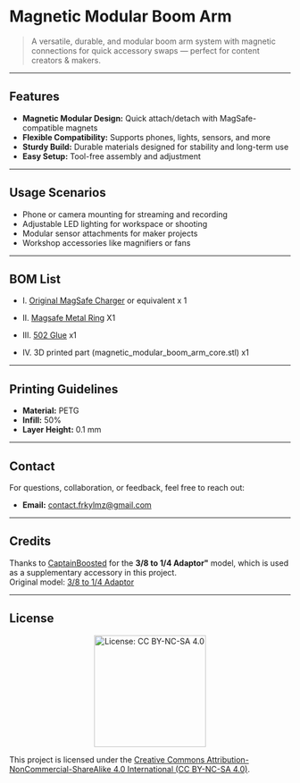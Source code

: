 # Magnetic Modular Boom Arm

> A versatile, durable, and modular boom arm system with magnetic connections for quick accessory swaps — perfect for content creators & makers.

---

## Features

- **Magnetic Modular Design:** Quick attach/detach with MagSafe-compatible magnets  
- **Flexible Compatibility:** Supports phones, lights, sensors, and more  
- **Sturdy Build:** Durable materials designed for stability and long-term use  
- **Easy Setup:** Tool-free assembly and adjustment

---

## Usage Scenarios

- Phone or camera mounting for streaming and recording  
- Adjustable LED lighting for workspace or shooting  
- Modular sensor attachments for maker projects  
- Workshop accessories like magnifiers or fans

---

## BOM List

- I. [Original MagSafe Charger](https://www.apple.com/shop/product/MX6X3LL/A/magsafe-charger-1-m?fnode=5fd8ee09e72f687607548d2165775c2667a61bb17f1be11f5c79f87f757c9822b17bc49b0614fe92a39ec981438eb5cedfc82ffa72cb64b7b1be72b94d9361529aaea4453ea908bfdc441841c57ee7e74881d6b5817b0fc1c1ad770f0515e6f0) or equivalent x 1
- II. [Magsafe Metal Ring](https://www.ebay.com/itm/177118859098?_skw=magsafe+metal+ring&itmmeta=01K2J27VEAB9GTQBJH6JXZ9Y90&hash=item293d1b4f5a:g:zxEAAOSwGd5nfCw3&itmprp=enc%3AAQAKAAAA0FkggFvd1GGDu0w3yXCmi1eDLmGn6d9Vj8mz%2BYgj55%2B%2BEfUHkDWuR6O7wDgPRO5VyOls%2Fx4wqaWLwqmLVHCU%2FAp%2BtsteQ4SSFWEHAbzBoGUi5ezrgtUQULB17jhKUqh%2F4UBPSwhd8jqbSBCRHXlSgsulrnuaYi18zd4pOLDx%2BeBJqiHUDGbbRZAIn7MQDQcsavKGvkwS%2BGA50wNlkOt14pz0Ilw5rcczeWBxxJfgiUyOHEhzGjbJz%2B8s2RmND4kdWKi86u%2FW22g5CWeLCE6ADpA%3D%7Ctkp%3ABk9SR6i3n8KUZg) X1
  
- III. [502 Glue](https://www.ebay.com/sch/i.html?_nkw=502+glue&_sacat=0&_from=R40&_trksid=p4432023.m570.l1313) x1

-  IV. 3D printed part (magnetic_modular_boom_arm_core.stl) x1

---

## Printing Guidelines

- **Material:** PETG  
- **Infill:** 50%  
- **Layer Height:** 0.1 mm

---

## Contact

For questions, collaboration, or feedback, feel free to reach out:

- **Email:** [contact.frkylmz@gmail.com](mailto:contact.frkylmz@gmail.com)

---

## Credits

Thanks to [CaptainBoosted](https://www.printables.com/@CaptainBoost_2671248) for the **3/8 to 1/4 Adaptor"** model, which is used as a supplementary accessory in this project.  
Original model: [3/8 to 1/4 Adaptor](https://www.printables.com/model/1252820-38-to-14-adaptor/files)

---

## License

<p align="center">
  <a href="https://creativecommons.org/licenses/by-nc-sa/4.0/">
    <img src="https://img.shields.io/badge/License-CC%20BY--NC--SA%204.0-lightgrey.svg" alt="License: CC BY-NC-SA 4.0" width="200"/>
  </a>
</p>

This project is licensed under the [Creative Commons Attribution-NonCommercial-ShareAlike 4.0 International (CC BY-NC-SA 4.0)](https://creativecommons.org/licenses/by-nc-sa/4.0/).
